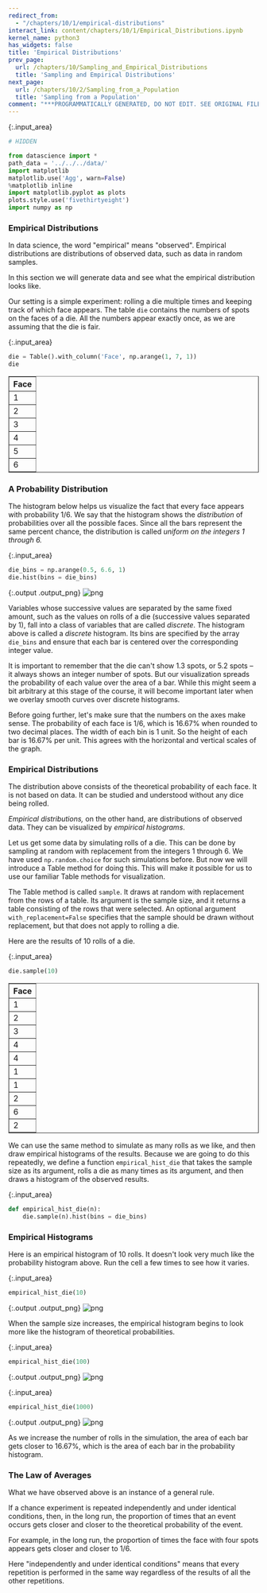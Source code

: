 ```yaml
---
redirect_from:
  - "/chapters/10/1/empirical-distributions"
interact_link: content/chapters/10/1/Empirical_Distributions.ipynb
kernel_name: python3
has_widgets: false
title: 'Empirical Distributions'
prev_page:
  url: /chapters/10/Sampling_and_Empirical_Distributions
  title: 'Sampling and Empirical Distributions'
next_page:
  url: /chapters/10/2/Sampling_from_a_Population
  title: 'Sampling from a Population'
comment: "***PROGRAMMATICALLY GENERATED, DO NOT EDIT. SEE ORIGINAL FILES IN /content***"
---
```




{:.input_area}
```python
# HIDDEN

from datascience import *
path_data = '../../../data/'
import matplotlib
matplotlib.use('Agg', warn=False)
%matplotlib inline
import matplotlib.pyplot as plots
plots.style.use('fivethirtyeight')
import numpy as np
```


### Empirical Distributions

In data science, the word "empirical" means "observed". Empirical distributions are distributions of observed data, such as data in random samples.

In this section we will generate data and see what the empirical distribution looks like. 

Our setting is a simple experiment: rolling a die multiple times and keeping track of which face appears. The table `die` contains the numbers of spots on the faces of a die. All the numbers appear exactly once, as we are assuming that the die is fair.



{:.input_area}
```python
die = Table().with_column('Face', np.arange(1, 7, 1))
die
```





<div markdown="0" class="output output_html">
<table border="1" class="dataframe">
    <thead>
        <tr>
            <th>Face</th>
        </tr>
    </thead>
    <tbody>
        <tr>
            <td>1   </td>
        </tr>
        <tr>
            <td>2   </td>
        </tr>
        <tr>
            <td>3   </td>
        </tr>
        <tr>
            <td>4   </td>
        </tr>
        <tr>
            <td>5   </td>
        </tr>
        <tr>
            <td>6   </td>
        </tr>
    </tbody>
</table>
</div>



### A Probability Distribution

The histogram below helps us visualize the fact that every face appears with probability 1/6. We say that the histogram shows the *distribution* of probabilities over all the possible faces. Since all the bars represent the same percent chance, the distribution is called *uniform on the integers 1 through 6.*



{:.input_area}
```python
die_bins = np.arange(0.5, 6.6, 1)
die.hist(bins = die_bins)
```



{:.output .output_png}
![png](../../../images/chapters/10/1/Empirical_Distributions_4_0.png)



Variables whose successive values are separated by the same fixed amount, such as the values on rolls of a die (successive values separated by 1), fall into a class of variables that are called *discrete*. The histogram above is called a *discrete* histogram. Its bins are specified by the array `die_bins` and ensure that each bar is centered over the corresponding integer value. 

It is important to remember that the die can't show 1.3 spots, or 5.2 spots – it always shows an integer number of spots. But our visualization spreads the probability of each value over the area of a bar. While this might seem a bit arbitrary at this stage of the course, it will become important later when we overlay smooth curves over discrete histograms.

Before going further, let's make sure that the numbers on the axes make sense. The probability of each face is 1/6, which is 16.67% when rounded to two decimal places. The width of each bin is 1 unit. So the height of each bar is 16.67% per unit. This agrees with the horizontal and vertical scales of the graph.

### Empirical Distributions
The distribution above consists of the theoretical probability of each face. It is not based on data. It can be studied and understood without any dice being rolled.

*Empirical distributions,* on the other hand, are distributions of observed data. They can be visualized by *empirical histograms*. 

Let us get some data by simulating rolls of a die. This can be done by sampling at random with replacement from the integers 1 through 6. We have used `np.random.choice` for such simulations before. But now we will introduce a Table method for doing this. This will make it possible for us to use our familiar Table methods for visualization.

The Table method is called `sample`. It draws at random with replacement from the rows of a table. Its argument is the sample size, and it returns a table consisting of the rows that were selected. An optional argument `with_replacement=False` specifies that the sample should be drawn without replacement, but that does not apply to rolling a die.

Here are the results of 10 rolls of a die.



{:.input_area}
```python
die.sample(10)
```





<div markdown="0" class="output output_html">
<table border="1" class="dataframe">
    <thead>
        <tr>
            <th>Face</th>
        </tr>
    </thead>
    <tbody>
        <tr>
            <td>1   </td>
        </tr>
        <tr>
            <td>2   </td>
        </tr>
        <tr>
            <td>3   </td>
        </tr>
        <tr>
            <td>4   </td>
        </tr>
        <tr>
            <td>4   </td>
        </tr>
        <tr>
            <td>1   </td>
        </tr>
        <tr>
            <td>1   </td>
        </tr>
        <tr>
            <td>2   </td>
        </tr>
        <tr>
            <td>6   </td>
        </tr>
        <tr>
            <td>2   </td>
        </tr>
    </tbody>
</table>
</div>



We can use the same method to simulate as many rolls as we like, and then draw empirical histograms of the results. Because we are going to do this repeatedly, we define a function `empirical_hist_die` that takes the sample size as its argument, rolls a die as many times as its argument, and then draws a histogram of the observed results.



{:.input_area}
```python
def empirical_hist_die(n):
    die.sample(n).hist(bins = die_bins)
```


### Empirical Histograms

Here is an empirical histogram of 10 rolls. It doesn't look very much like the probability histogram above. Run the cell a few times to see how it varies.



{:.input_area}
```python
empirical_hist_die(10)
```



{:.output .output_png}
![png](../../../images/chapters/10/1/Empirical_Distributions_11_0.png)



When the sample size increases, the empirical histogram begins to look more like the histogram of theoretical probabilities.



{:.input_area}
```python
empirical_hist_die(100)
```



{:.output .output_png}
![png](../../../images/chapters/10/1/Empirical_Distributions_13_0.png)





{:.input_area}
```python
empirical_hist_die(1000)
```



{:.output .output_png}
![png](../../../images/chapters/10/1/Empirical_Distributions_14_0.png)



As we increase the number of rolls in the simulation, the area of each bar gets closer to 16.67%, which is the area of each bar in the probability histogram.

### The Law of Averages

What we have observed above is an instance of a general rule.

If a chance experiment is repeated independently and under identical conditions, then, in the long run, the proportion of times that an event occurs gets closer and closer to the theoretical probability of the event.

For example, in the long run, the proportion of times the face with four spots appears gets closer and closer to 1/6.

Here "independently and under identical conditions" means that every repetition is performed in the same way regardless of the results of all the other repetitions.
